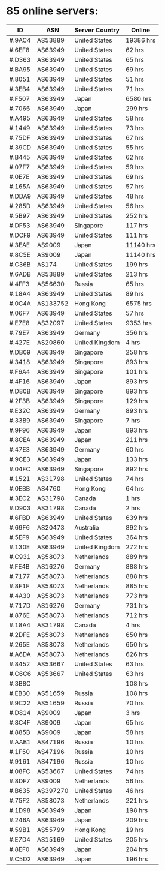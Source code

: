 # 85 online servers:

| ID | ASN | Server Country | Online |
| ------ | ------ | ------ | ------ |
| #.9AC4 | AS53889 | United States | 19386 hrs |
| #.6EF8 | AS63949 | United States | 62 hrs |
| #.D363 | AS63949 | United States | 65 hrs |
| #.BA95 | AS63949 | United States | 69 hrs |
| #.8051 | AS63949 | United States | 51 hrs |
| #.3EB4 | AS63949 | United States | 71 hrs |
| #.F507 | AS63949 | Japan | 6580 hrs |
| #.7066 | AS63949 | Japan | 299 hrs |
| #.A495 | AS63949 | United States | 58 hrs |
| #.1449 | AS63949 | United States | 73 hrs |
| #.75DF | AS63949 | United States | 67 hrs |
| #.39CD | AS63949 | United States | 55 hrs |
| #.B445 | AS63949 | United States | 62 hrs |
| #.07F7 | AS63949 | United States | 59 hrs |
| #.0E7E | AS63949 | United States | 69 hrs |
| #.165A | AS63949 | United States | 57 hrs |
| #.DDA9 | AS63949 | United States | 48 hrs |
| #.285D | AS63949 | United States | 56 hrs |
| #.5B97 | AS63949 | United States | 252 hrs |
| #.DF53 | AS63949 | Singapore | 117 hrs |
| #.DCF9 | AS63949 | United States | 111 hrs |
| #.3EAE | AS9009 | Japan | 11140 hrs |
| #.8C5E | AS9009 | Japan | 11140 hrs |
| #.C36B | AS174 | United States | 199 hrs |
| #.6ADB | AS53889 | United States | 213 hrs |
| #.4FF3 | AS56630 | Russia | 65 hrs |
| #.18A4 | AS63949 | United States | 89 hrs |
| #.0C4A | AS133752 | Hong Kong | 6575 hrs |
| #.06F7 | AS63949 | United States | 57 hrs |
| #.E7E8 | AS32097 | United States | 9353 hrs |
| #.79E7 | AS63949 | Germany | 356 hrs |
| #.427E | AS20860 | United Kingdom | 4 hrs |
| #.DB09 | AS63949 | Singapore | 258 hrs |
| #.3418 | AS63949 | Singapore | 893 hrs |
| #.F6A4 | AS63949 | Singapore | 101 hrs |
| #.4F16 | AS63949 | Japan | 893 hrs |
| #.D80B | AS63949 | Singapore | 893 hrs |
| #.2F3B | AS63949 | Singapore | 129 hrs |
| #.E32C | AS63949 | Germany | 893 hrs |
| #.33B9 | AS63949 | Singapore | 7 hrs |
| #.9F96 | AS63949 | Japan | 893 hrs |
| #.8CEA | AS63949 | Japan | 211 hrs |
| #.47E3 | AS63949 | Germany | 60 hrs |
| #.9CE3 | AS63949 | Japan | 133 hrs |
| #.04FC | AS63949 | Singapore | 892 hrs |
| #.1521 | AS31798 | United States | 74 hrs |
| #.0EBB | AS4760 | Hong Kong | 64 hrs |
| #.3EC2 | AS31798 | Canada | 1 hrs |
| #.D903 | AS31798 | Canada | 2 hrs |
| #.6FBD | AS63949 | United States | 639 hrs |
| #.69F6 | AS20473 | Australia | 892 hrs |
| #.5EF9 | AS63949 | United States | 364 hrs |
| #.130E | AS63949 | United Kingdom | 272 hrs |
| #.C931 | AS58073 | Netherlands | 889 hrs |
| #.FE4B | AS16276 | Germany | 888 hrs |
| #.7177 | AS58073 | Netherlands | 888 hrs |
| #.8F1F | AS58073 | Netherlands | 885 hrs |
| #.4A30 | AS58073 | Netherlands | 773 hrs |
| #.717D | AS16276 | Germany | 731 hrs |
| #.876E | AS58073 | Netherlands | 712 hrs |
| #.18A4 | AS31798 | Canada | 4 hrs |
| #.2DFE | AS58073 | Netherlands | 650 hrs |
| #.265E | AS58073 | Netherlands | 650 hrs |
| #.A6DA | AS58073 | Netherlands | 626 hrs |
| #.8452 | AS53667 | United States | 63 hrs |
| #.C6C6 | AS53667 | United States | 63 hrs |
| #.3B8C |  |  | 108 hrs |
| #.EB30 | AS51659 | Russia | 108 hrs |
| #.9C22 | AS51659 | Russia | 70 hrs |
| #.D814 | AS9009 | Japan | 3 hrs |
| #.8C4F | AS9009 | Japan | 65 hrs |
| #.885B | AS9009 | Japan | 58 hrs |
| #.AAB1 | AS47196 | Russia | 10 hrs |
| #.1F50 | AS47196 | Russia | 10 hrs |
| #.9161 | AS47196 | Russia | 10 hrs |
| #.08FC | AS53667 | United States | 74 hrs |
| #.8DF7 | AS9009 | Netherlands | 56 hrs |
| #.B635 | AS397270 | United States | 46 hrs |
| #.75F2 | AS58073 | Netherlands | 221 hrs |
| #.1D98 | AS63949 | Japan | 198 hrs |
| #.246A | AS63949 | Japan | 209 hrs |
| #.59B1 | AS55799 | Hong Kong | 19 hrs |
| #.E7D4 | AS15169 | United States | 205 hrs |
| #.8EF0 | AS63949 | Japan | 204 hrs |
| #.C5D2 | AS63949 | Japan | 196 hrs |

